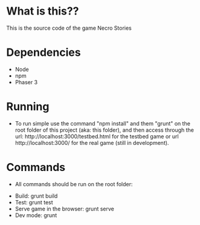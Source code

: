 # What is this??
This is the source code of the game Necro Stories

# Dependencies
 - Node
 - npm
 - Phaser 3

# Running
 - To run simple use the command "npm install" and them "grunt" on the root folder of this project (aka: this folder),
 and then access through the url: http://localhost:3000/testbed.html for the testbed game or url http://localhost:3000/ for the real game (still in development).
 
 # Commands
  - All commands should be run on the root folder:
   * Build: grunt build
   * Test: grunt test
   * Serve game in the browser: grunt serve
   * Dev mode: grunt
